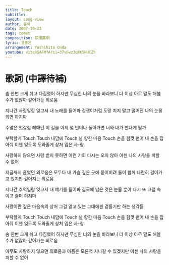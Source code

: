 ```yaml
---
title: Touch
subtitle:
layout: song-view
author: 윤하
date: 2007-10-23
tags: comet
composition: 芹澤廣明
lyric: 윤홍은
arrangement: Yoshihito Onda
youtube: vitq85AFMfA?si=37vGwz3q8K5HUCZh
---
```


# 歌詞 (中譯待補)

숨 한번 크게 쉬고 다짐했어
하지만 무심한 너의 눈을 바라보니
더 이상 아무 말도 해볼 수가 없잖아
깊어가는 외로움

지나간 사랑일랑 잊고서 내 노래를 들어봐
겁쟁이처럼 도망 치지 말고
떨어진 나의 눈물 외면 하지마

수많은 엇갈림 헤매던 이 길을
이제 몇 번이나 돌아가면
너와 내가 만나게 될까

부탁할게 Touch Touch
내맘에 Touch
널 향한 마음 Touch
손을 힘껏 뻗어 내 손을 잡아줘
이젠 잊도록 도와줄게
상처 입은 사-랑

사랑하지 않으면 사랑 받지 못하면
이런 기회 다시는 오지 않아
이젠 나의 사랑을 피할 수 없어

지금까지 품었던 외로움은 모두다
내 가슴 깊은 곳에 묻어버려
둘이 함께 나란히 걸어가고 있지만
깊어지는 외로움

지나간 추억일랑 잊고서 내 얘기를 들어봐
결국에 남은 것은 눈물 뿐야
다시 또 고갤 숙이고 슬퍼 하지마

사랑이란 깊은 마음속의 상처
그걸 알고 있는 그대에겐
겉돌기만 하는 생각들

부탁할게 Touch Touch
내맘에 Touch
널 향한 마음 Touch
손을 힘껏 뻗어 내 손을 잡아줘
이젠 잊도록 도와줄게
상처 입은 사-랑

숨 한번 크게 쉬고 다짐했어
하지만 무심한 너의 눈을 바라보니
더 이상 아무 말도 해볼 수가 없잖아
깊어가는 외로움

아무도 사랑하지 않으면 외로움과 아픔은
모른척 지나갈 수 있겠지만
이젠 나의 사랑을 피할 수 없어
